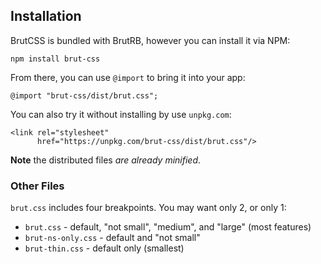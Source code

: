 ## Installation

BrutCSS is bundled with BrutRB, however you can install it via NPM:

    npm install brut-css

From there, you can use `@import` to bring it into your app:

    @import "brut-css/dist/brut.css";

You can also try it without installing by use `unpkg.com`:

    <link rel="stylesheet"
          href="https://unpkg.com/brut-css/dist/brut.css"/>

**Note** the distributed files *are already minified*.

### Other Files

`brut.css` includes four breakpoints. You may want only 2, or only 1:

* `brut.css` - default, "not small", "medium", and "large" (most features)
* `brut-ns-only.css` - default and "not small"
* `brut-thin.css` - default only (smallest)

